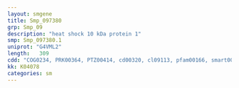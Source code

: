 ```yaml
---
layout: smgene
title: Smp_097380
grp: Smp_09
description: "heat shock 10 kDa protein 1"
smp: Smp_097380.1
uniprot: "G4VML2"
length:   309
cdd: "COG0234, PRK00364, PTZ00414, cd00320, cl09113, pfam00166, smart00883"
kk: K04078
categories: sm
---
```

